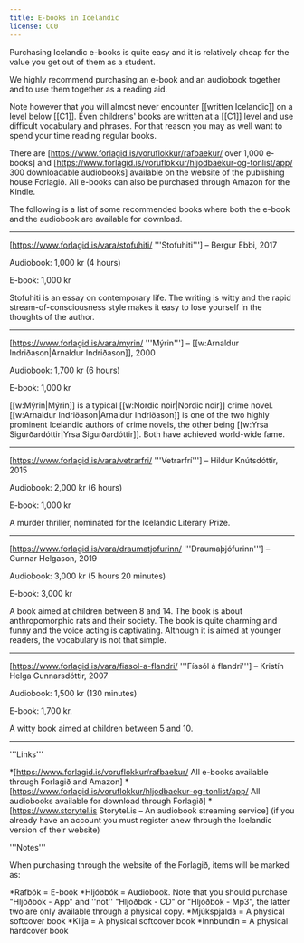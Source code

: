 ```yaml
---
title: E-books in Icelandic
license: CC0
---
```


Purchasing Icelandic e-books is quite easy and it is relatively cheap for the value you get out of them as a student.

We highly recommend purchasing an e-book and an audiobook together and to use them together as a reading aid.

Note however that you will almost never encounter [[written Icelandic]] on a level below [[C1]]. Even childrens' books are written at a [[C1]] level and use difficult vocabulary and phrases. For that reason you may as well want to spend your time reading regular books.

There are [https://www.forlagid.is/voruflokkur/rafbaekur/ over 1,000 e-books] and [https://www.forlagid.is/voruflokkur/hljodbaekur-og-tonlist/app/ 300 downloadable audiobooks] available on the website of the publishing house Forlagið. All e-books can also be purchased through Amazon for the Kindle.

The following is a list of some recommended books where both the e-book and the audiobook are available for download.
***

[https://www.forlagid.is/vara/stofuhiti/ '''Stofuhiti'''] – Bergur Ebbi, 2017 <level level="b2"/>

Audiobook: 1,000 kr (4 hours)

E-book: 1,000 kr

Stofuhiti is an essay on contemporary life. The writing is witty and the rapid stream-of-consciousness style makes it easy to lose yourself in the thoughts of the author.
***

[https://www.forlagid.is/vara/myrin/ '''Mýrin'''] – [[w:Arnaldur Indriðason|Arnaldur Indriðason]], 2000 <level level="c1"/>

Audiobook: 1,700 kr (6 hours)

E-book: 1,000 kr

[[w:Mýrin|Mýrin]] is a typical [[w:Nordic noir|Nordic noir]] crime novel. [[w:Arnaldur Indriðason|Arnaldur Indriðason]] is one of the two highly prominent Icelandic authors of crime novels, the other being [[w:Yrsa Sigurðardóttir|Yrsa Sigurðardóttir]]. Both have achieved world-wide fame.
***

[https://www.forlagid.is/vara/vetrarfri/ '''Vetrarfrí'''] – Hildur Knútsdóttir, 2015 <level level="c1"/>

Audiobook: 2,000 kr (6 hours)

E-book: 1,000 kr

A murder thriller, nominated for the Icelandic Literary Prize.

***

[https://www.forlagid.is/vara/draumatjofurinn/ '''Draumaþjófurinn'''] – Gunnar Helgason, 2019 <level level="c1"/>

Audiobook: 3,000 kr (5 hours 20 minutes)

E-book: 3,000 kr

A book aimed at children between 8 and 14. The book is about anthropomorphic rats and their society. The book is quite charming and funny and the voice acting is captivating. Although it is aimed at younger readers, the vocabulary is not that simple.
***

[https://www.forlagid.is/vara/fiasol-a-flandri/ '''Fíasól á flandri'''] – Kristín Helga Gunnarsdóttir, 2007 <level level="b2"/>

Audiobook: 1,500 kr (130 minutes)

E-book: 1,700 kr.

A witty book aimed at children between 5 and 10.
***

<div class="notes">
'''Links'''

*[https://www.forlagid.is/voruflokkur/rafbaekur/ All e-books available through Forlagið and Amazon]
*[https://www.forlagid.is/voruflokkur/hljodbaekur-og-tonlist/app/ All audiobooks available for download through Forlagið]
*[https://www.storytel.is Storytel.is – An audiobook streaming service] (if you already have an account you must register anew through the Icelandic version of their website)

'''Notes'''

When purchasing through the website of the Forlagið, items will be marked as:

*Rafbók = E-book
*Hljóðbók = Audiobook. Note that you should purchase "Hljóðbók - App" and ''not'' "Hljóðbók - CD" or "Hljóðbók - Mp3", the latter two are only available through a physical copy.
*Mjúkspjalda = A physical softcover book
*Kilja = A physical softcover book
*Innbundin = A physical hardcover book
</div>